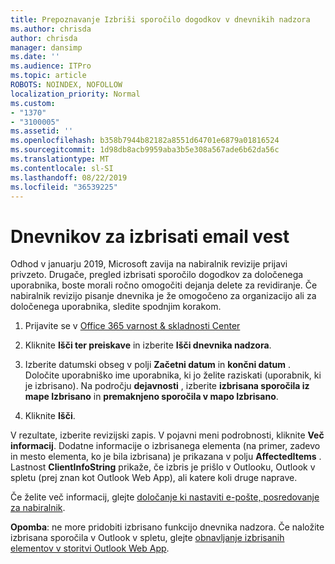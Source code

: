 ```yaml
---
title: Prepoznavanje Izbriši sporočilo dogodkov v dnevnikih nadzora
ms.author: chrisda
author: chrisda
manager: dansimp
ms.date: ''
ms.audience: ITPro
ms.topic: article
ROBOTS: NOINDEX, NOFOLLOW
localization_priority: Normal
ms.custom:
- "1370"
- "3100005"
ms.assetid: ''
ms.openlocfilehash: b358b7944b82182a8551d64701e6879a01816524
ms.sourcegitcommit: 1d98db8acb9959aba3b5e308a567ade6b62da56c
ms.translationtype: MT
ms.contentlocale: sl-SI
ms.lasthandoff: 08/22/2019
ms.locfileid: "36539225"
---
```

# <a name="audit-logs-for-deleted-email-messages"></a>Dnevnikov za izbrisati email vest

Odhod v januarju 2019, Microsoft zavija na nabiralnik revizije prijavi privzeto. Drugače, pregled izbrisati sporočilo dogodkov za določenega uporabnika, boste morali ročno omogočiti dejanja delete za revidiranje. Če nabiralnik revizijo pisanje dnevnika je že omogočeno za organizacijo ali za določenega uporabnika, sledite spodnjim korakom.

1. Prijavite se v [Office 365 varnost & skladnosti Center](https://protection.office.com/)

2. Kliknite **Išči ter preiskave** in izberite **Išči dnevnika nadzora**.

3. Izberite datumski obseg v polji **Začetni datum** in **končni datum** . Določite uporabniško ime uporabnika, ki jo želite raziskati (uporabnik, ki je izbrisano). Na področju **dejavnosti** , izberite **izbrisana sporočila iz mape Izbrisano** in **premaknjeno sporočila v mapo Izbrisano**.

4. Kliknite **Išči**.

V rezultate, izberite revizijski zapis. V pojavni meni podrobnosti, kliknite **Več informacij**. Dodatne informacije o izbrisanega elementa (na primer, zadevo in mesto elementa, ko je bila izbrisana) je prikazana v polju **AffectedItems** . Lastnost **ClientInfoString** prikaže, če izbris je prišlo v Outlooku, Outlook v spletu (prej znan kot Outlook Web App), ali katere koli druge naprave.

Če želite več informacij, glejte [določanje ki nastaviti e-pošte, posredovanje za nabiralnik](https://docs.microsoft.com/office365/securitycompliance/auditing-troubleshooting-scenarios#determining-if-a-user-deleted-email-items).

**Opomba**: ne more pridobiti izbrisano funkcijo dnevnika nadzora. Če naložite izbrisana sporočila v Outlook v spletu, glejte [obnavljanje izbrisanih elementov v storitvi Outlook Web App](https://support.office.com/article/C3D8FC15-EEEF-4F1C-81DF-E27964B7EDD4).
